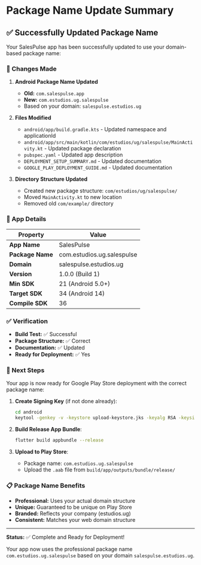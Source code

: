 # Package Name Update Summary

## ✅ Successfully Updated Package Name

Your SalesPulse app has been successfully updated to use your domain-based package name:

### 🔄 Changes Made

1. **Android Package Name Updated**
   - **Old:** `com.salespulse.app`
   - **New:** `com.estudios.ug.salespulse`
   - Based on your domain: `salespulse.estudios.ug`

2. **Files Modified**
   - `android/app/build.gradle.kts` - Updated namespace and applicationId
   - `android/app/src/main/kotlin/com/estudios/ug/salespulse/MainActivity.kt` - Updated package declaration
   - `pubspec.yaml` - Updated app description
   - `DEPLOYMENT_SETUP_SUMMARY.md` - Updated documentation
   - `GOOGLE_PLAY_DEPLOYMENT_GUIDE.md` - Updated documentation

3. **Directory Structure Updated**
   - Created new package structure: `com/estudios/ug/salespulse/`
   - Moved `MainActivity.kt` to new location
   - Removed old `com/example/` directory

### 📱 App Details

| Property | Value |
|----------|-------|
| **App Name** | SalesPulse |
| **Package Name** | com.estudios.ug.salespulse |
| **Domain** | salespulse.estudios.ug |
| **Version** | 1.0.0 (Build 1) |
| **Min SDK** | 21 (Android 5.0+) |
| **Target SDK** | 34 (Android 14) |
| **Compile SDK** | 36 |

### ✅ Verification

- **Build Test:** ✅ Successful
- **Package Structure:** ✅ Correct
- **Documentation:** ✅ Updated
- **Ready for Deployment:** ✅ Yes

### 🚀 Next Steps

Your app is now ready for Google Play Store deployment with the correct package name:

1. **Create Signing Key** (if not done already):
   ```bash
   cd android
   keytool -genkey -v -keystore upload-keystore.jks -keyalg RSA -keysize 2048 -validity 10000 -alias upload
   ```

2. **Build Release App Bundle**:
   ```bash
   flutter build appbundle --release
   ```

3. **Upload to Play Store**:
   - Package name: `com.estudios.ug.salespulse`
   - Upload the `.aab` file from `build/app/outputs/bundle/release/`

### 📋 Package Name Benefits

- **Professional:** Uses your actual domain structure
- **Unique:** Guaranteed to be unique on Play Store
- **Branded:** Reflects your company (estudios.ug)
- **Consistent:** Matches your web domain structure

---

**Status:** ✅ Complete and Ready for Deployment!

Your app now uses the professional package name `com.estudios.ug.salespulse` based on your domain `salespulse.estudios.ug`.

